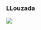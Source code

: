 ### LLouzada

<a href="https://github.com/anuraghazra/github-readme-stats">
  <img align="center" src="https://github-readme-stats.vercel.app/api?username=llouzada&count_private=true&show_icons=true&theme=blue-green" />
</a>


